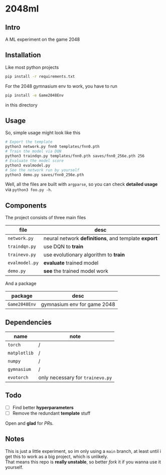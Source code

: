 # 2048ml

## Intro

A ML experiment on the game 2048

## Installation

Like most python projects

```bash
pip install -r requirements.txt
```

For the 2048 gymnasium env to work, you have to run

```bash
pip install -e Game2048Env
```

in this directory

## Usage

So, simple usage might look like this

```bash
# Export the template
python3 network.py fnn0 templates/fnn0.pth
# Train the model via DQN
python3 traindqn.py templates/fnn0.pth saves/fnn0_256e.pth 256
# Evaluate the model score
python3 evalmodel.py
# See the network run by yourself
python3 demo.py saves/fnn0_256e.pth
```

Well, all the files are built with `argparse`, so you can check **detailed usage** via `python3 foo.py -h`.

## Components

The project consists of three main files

| file           | desc                                                    |
| -------------- | ------------------------------------------------------- |
| `network.py`   | neural network **definitions**, and template **export** |
| `traindqn.py`  | use DQN to **train**                                    |
| `trainevo.py`  | use evolutionary algorithm to **train**                 |
| `evalmodel.py` | **evaluate** trained model                              |
| `demo.py`      | **see** the trained model work                          |

And a package

| package       | desc                        |
| ------------- | --------------------------- |
| `Game2048Env` | gymnasium env for game 2048 |

## Dependencies

| name         | note                             |
| ------------ | -------------------------------- |
| `torch`      | /                                |
| `matplotlib` | /                                |
| `numpy`      | /                                |
| `gymnasium`  | /                                |
| `evotorch`   | only necessary for `trainevo.py` |

## Todo

- [ ] Find better **hyperparameters**
- [ ] Remove the redundant **template** stuff

Open and **glad** for *PR*s.

## Notes

This is just a little experiment, so im only using a `main` branch, at least until i get this to work as a big project, which is unlikely.  
That means this repo is **really unstable**, so better _fork_ it if you wanna use it yourself.
